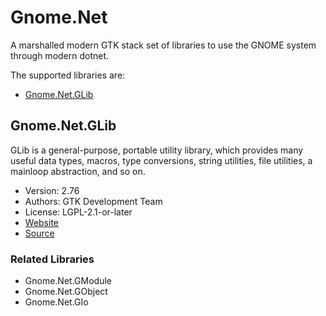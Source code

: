 # Gnome.Net

A marshalled modern GTK stack set of libraries to use the GNOME system through modern dotnet.

The supported libraries are:

- [Gnome.Net.GLib](#gnomenetglib)

## Gnome.Net.GLib

GLib is a general-purpose, portable utility library, which provides many useful data types, macros, type conversions,
string utilities, file utilities, a mainloop abstraction, and so on.

- Version: 2.76
- Authors: GTK Development Team
- License: LGPL-2.1-or-later
- [Website](https://www.gtk.org)
- [Source](https://gitlab.gnome.org/GNOME/glib/)

### Related Libraries

- Gnome.Net.GModule
- Gnome.Net.GObject
- Gnome.Net.GIo
